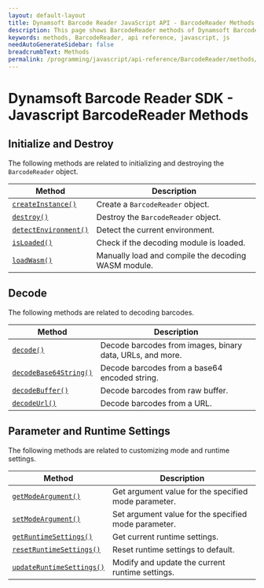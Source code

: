 ```yaml
---
layout: default-layout
title: Dynamsoft Barcode Reader JavaScript API - BarcodeReader Methods Index
description: This page shows BarcodeReader methods of Dynamsoft Barcode Reader JavaScript SDK.
keywords: methods, BarcodeReader, api reference, javascript, js
needAutoGenerateSidebar: false
breadcrumbText: Methods
permalink: /programming/javascript/api-reference/BarcodeReader/methods/index-v8.2.3.html
---
```



# Dynamsoft Barcode Reader SDK - Javascript BarcodeReader Methods

## Initialize and Destroy

The following methods are related to initializing and destroying the `BarcodeReader` object.

| Method               | Description |
|----------------------|-------------|
| [`createInstance()`](initialize-and-destroy.md#createinstance) | Create a  `BarcodeReader` object. |
| [`destroy()`](initialize-and-destroy.md#destroy) | Destroy the `BarcodeReader` object. |
| [`detectEnvironment()`](initialize-and-destroy.md#detectenvironment) | Detect the current environment. |
| [`isLoaded()`](initialize-and-destroy.md#isloaded) | Check if the decoding module is loaded. |
| [`loadWasm()`](initialize-and-destroy.md#loadwasm) | Manually load and compile the decoding WASM module. |

## Decode

The following methods are related to decoding barcodes.

| Method               | Description |
|----------------------|-------------|
| [`decode()`](decode.md#decode) | Decode barcodes from images, binary data, URLs, and more. |
| [`decodeBase64String()`](decode.md#decodebase64string) | Decode barcodes from a base64 encoded string. |
| [`decodeBuffer()`](decode.md#decodebuffer) | Decode barcodes from raw buffer. |
| [`decodeUrl()`](decode.md#decodeurl) | Decode barcodes from a URL. |

## Parameter and Runtime Settings

The following methods are related to customizing mode and runtime settings.

| Method               | Description |
|----------------------|-------------|
| [`getModeArgument()`](parameter-and-runtime-settings.md#getmodeargument) | Get argument value for the specified mode parameter. |
| [`setModeArgument()`](parameter-and-runtime-settings.md#setmodeargument) | Set argument value for the specified mode parameter. |
| [`getRuntimeSettings()`](parameter-and-runtime-settings.md#getruntimesettings) | Get current runtime settings. |
| [`resetRuntimeSettings()`](parameter-and-runtime-settings.md#resetruntimesettings) | Reset runtime settings to default. |
| [`updateRuntimeSettings()`](parameter-and-runtime-settings.md#updateruntimesettings) | Modify and update the current runtime settings. |
